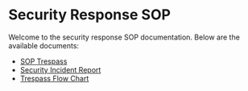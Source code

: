 # Security Response SOP

Welcome to the security response SOP documentation. Below are the available documents:

- [SOP Trespass](SOP%20Trespass.md)
- [Security Incident Report](Security%20Incident%20Report.md)
- [Trespass Flow Chart](Trespass%20flow%20chart.pdf)
